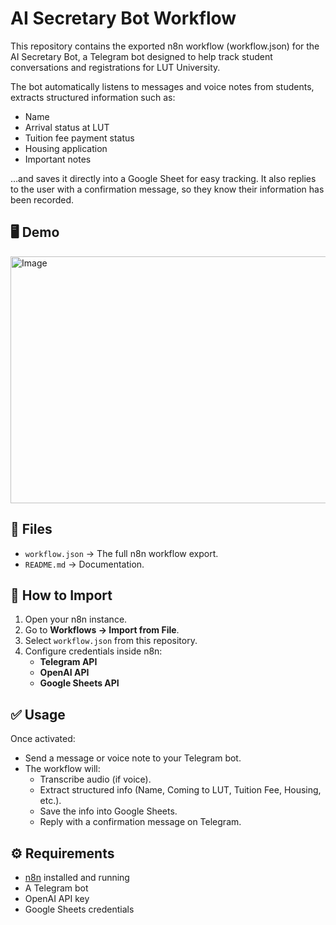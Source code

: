 # AI Secretary Bot Workflow

This repository contains the exported n8n workflow (workflow.json) for the AI Secretary Bot, a Telegram bot designed to help track student conversations and registrations for LUT University.

The bot automatically listens to messages and voice notes from students, extracts structured information such as:
- Name
- Arrival status at LUT
- Tuition fee payment status
- Housing application
- Important notes

…and saves it directly into a Google Sheet for easy tracking. It also replies to the user with a confirmation message, so they know their information has been recorded.

## 🖥️ Demo
<img width="1113" height="395" alt="Image" src="https://github.com/user-attachments/assets/0fd14a9c-546c-4b3a-864b-8e582648640e" />

## 📂 Files
- `workflow.json` → The full n8n workflow export.
- `README.md` → Documentation.

## 🚀 How to Import
1. Open your n8n instance.
2. Go to **Workflows → Import from File**.
3. Select `workflow.json` from this repository.
4. Configure credentials inside n8n:
   - **Telegram API**
   - **OpenAI API**
   - **Google Sheets API**

## ✅ Usage
Once activated:
- Send a message or voice note to your Telegram bot.
- The workflow will:
  - Transcribe audio (if voice).
  - Extract structured info (Name, Coming to LUT, Tuition Fee, Housing, etc.).
  - Save the info into Google Sheets.
  - Reply with a confirmation message on Telegram.

## ⚙️ Requirements
- [n8n](https://n8n.io/) installed and running
- A Telegram bot
- OpenAI API key
- Google Sheets credentials
